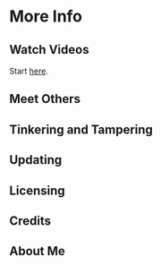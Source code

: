 # More Info

## Watch Videos

Start [here](https://youtube.com/playlist?list=PLlnbLhYdGinvZMR0VQSG5Zv-IIXZXDJlu&si=lSY72gupX4QU8ZS8).

## Meet Others

## Tinkering and Tampering

## Updating

## Licensing

## Credits

## About Me